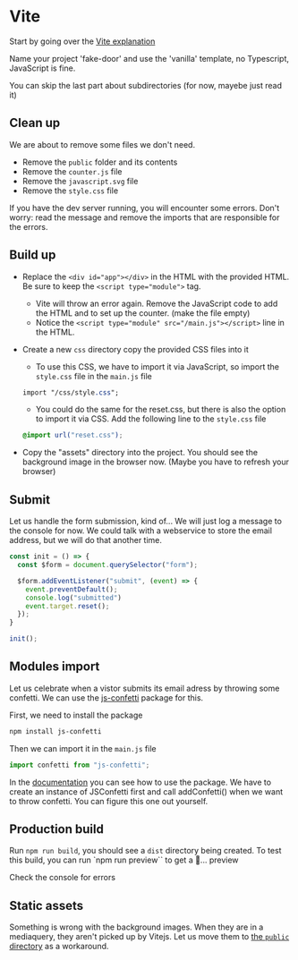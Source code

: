# Vite

Start by going over the [Vite explanation](https://devinekask.github.io/workflows/vite-01-intro)

Name your project 'fake-door' and use the 'vanilla' template, no Typescript, JavaScript is fine.

You can skip the last part about subdirectories (for now, mayebe just read it)

## Clean up

We are about to remove some files we don't need.

- Remove the `public` folder and its contents
- Remove the `counter.js` file
- Remove the `javascript.svg` file
- Remove the `style.css` file

If you have the dev server running, you will encounter some errors. Don't worry: read the message and remove the imports that are responsible for the errors.

## Build up

- Replace the `<div id="app"></div>` in the HTML with the provided HTML. Be sure to keep the `<script type="module">` tag.
  - Vite will throw an error again. Remove the JavaScript code to add the HTML and to set up the counter. (make the file empty)
  - Notice the `<script type="module" src="/main.js"></script>` line in the HTML.
- Create a new `css` directory copy the provided CSS files into it
  - To use this CSS, we have to import it via JavaScript, so import the `style.css` file in the `main.js` file

  ```css
  import "/css/style.css";
  ```

  - You could do the same for the reset.css, but there is also the option to import it via CSS. Add the following line to the `style.css` file

  ```css
  @import url("reset.css");
  ```

- Copy the "assets" directory into the project. You should see the background image in the browser now. (Maybe you have to refresh your browser)

## Submit

Let us handle the form submission, kind of... We will just log a message to the console for now. We could talk with a webservice to store the email address, but we will do that another time.

```javascript
const init = () => {
  const $form = document.querySelector("form");

  $form.addEventListener("submit", (event) => {
    event.preventDefault();
    console.log("submitted")
    event.target.reset();
  });
}

init();
```

## Modules import

Let us celebrate when a vistor submits its email adress by throwing some confetti. We can use the [js-confetti](https://www.npmjs.com/package/js-confetti) package for this.

First, we need to install the package
  
  ```bash
  npm install js-confetti
  ```

Then we can import it in the `main.js` file

  ```js
  import confetti from "js-confetti";
  ```

In the [documentation](https://www.npmjs.com/package/js-confetti#usage) you can see how to use the package. We have to create an instance of JSConfetti first and call addConfetti() when we want to throw confetti. You can figure this one out yourself.

## Production build

Run `npm run build`, you should see a `dist` directory being created. To test this build, you can run `npm run preview`` to get a 🥁... preview

Check the console for errors

## Static assets

Something is wrong with the background images. When they are in a mediaquery, they aren't picked up by Vitejs. Let us move them to [the `public` directory](https://vitejs.dev/guide/assets.html#the-public-directory) as a workaround.
